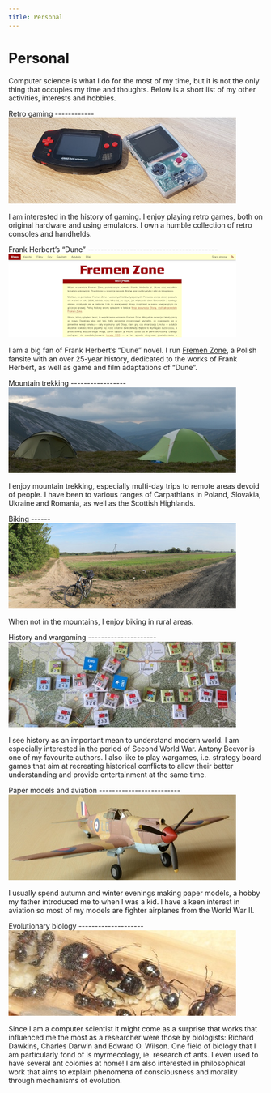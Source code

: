 ```yaml
---
title: Personal
---
```


Personal
========

Computer science is what I do for the most of my time, but it is not the only
thing that occupies my time and thoughts. Below is a short list of my other
activities, interests and hobbies.

<div style="overflow: auto;">
Retro gaming
------------

<img src="/images/handhelds.jpg" class="img-right" />

I am interested in the history of gaming.  I enjoy playing retro games, both on
original hardware and using emulators.  I own a humble collection of retro
consoles and handhelds.
</div>

<div style="overflow: auto;">
Frank Herbert&rsquo;s &ldquo;Dune&rdquo;
----------------------------------------

<img src="/images/fremenzone.png" class="img-left" />

I am a big fan of Frank Herbert&rsquo;s &ldquo;Dune&rdquo; novel.  I run [Fremen
Zone](https://www.fremenzone.pl), a Polish fansite with an over 25-year history,
dedicated to the works of Frank Herbert, as well as game and film adaptations of
&ldquo;Dune&rdquo;.
</div>

<div style="overflow: auto;">
Mountain trekking
-----------------

<img src="/images/mountain_trekking.jpg" class="img-right" />

I enjoy mountain trekking, especially multi-day trips to remote areas devoid of
people. I have been to various ranges of Carpathians in Poland, Slovakia,
Ukraine and Romania, as well as the Scottish Highlands.
</div>

<div style="overflow: auto;">
Biking
------

<img src="/images/biking.jpg" class="img-left" />

When not in the mountains, I enjoy biking in rural areas.
</div>

<div style="overflow: auto;">
History and wargaming
---------------------

<img src="/images/wargaming.jpg" class="img-right" />

I see history as an important mean to understand modern world.  I am especially
interested in the period of Second World War.  Antony Beevor is one of my
favourite authors.  I also like to play wargames, i.e. strategy board games that
aim at recreating historical conflicts to allow their better understanding and
provide entertainment at the same time.
</div>

<div style="overflow: auto;">
Paper models and aviation
-------------------------

<img src="/images/models.jpg" class="img-left" />

I usually spend autumn and winter evenings making paper models, a hobby my
father introduced me to when I was a kid.  I have a keen interest in aviation so
most of my models are fighter airplanes from the World War II.
</div>

<div style="overflow: auto;">
Evolutionary biology
--------------------

<img src="/images/ants.jpg" class="img-right" />

Since I am a computer scientist it might come as a surprise that works that
influenced me the most as a researcher were those by biologists: Richard
Dawkins, Charles Darwin and Edward O. Wilson.  One field of biology that I am
particularly fond of is myrmecology, ie. research of ants.  I even used to have
several ant colonies at home!  I am also interested in philosophical work that
aims to explain phenomena of consciousness and morality through mechanisms of
evolution.
</div>

